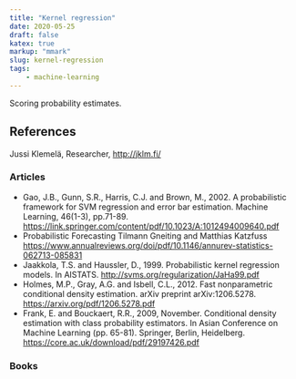 ```yaml
---
title: "Kernel regression"
date: 2020-05-25
draft: false
katex: true
markup: "mmark"
slug: kernel-regression
tags:
    - machine-learning    
---
```



Scoring probability estimates. 






## References

Jussi Klemelä, Researcher, http://jklm.fi/

### Articles

* Gao, J.B., Gunn, S.R., Harris, C.J. and Brown, M., 2002. A probabilistic framework for SVM regression and error bar estimation. Machine Learning, 46(1-3), pp.71-89. https://link.springer.com/content/pdf/10.1023/A:1012494009640.pdf
* Probabilistic Forecasting Tilmann Gneiting and Matthias Katzfuss https://www.annualreviews.org/doi/pdf/10.1146/annurev-statistics-062713-085831
* Jaakkola, T.S. and Haussler, D., 1999. Probabilistic kernel regression models. In AISTATS. http://svms.org/regularization/JaHa99.pdf
* Holmes, M.P., Gray, A.G. and Isbell, C.L., 2012. Fast nonparametric conditional density estimation. arXiv preprint arXiv:1206.5278. https://arxiv.org/pdf/1206.5278.pdf
* Frank, E. and Bouckaert, R.R., 2009, November. Conditional density estimation with class probability estimators. In Asian Conference on Machine Learning (pp. 65-81). Springer, Berlin, Heidelberg. https://core.ac.uk/download/pdf/29197426.pdf

### Books

